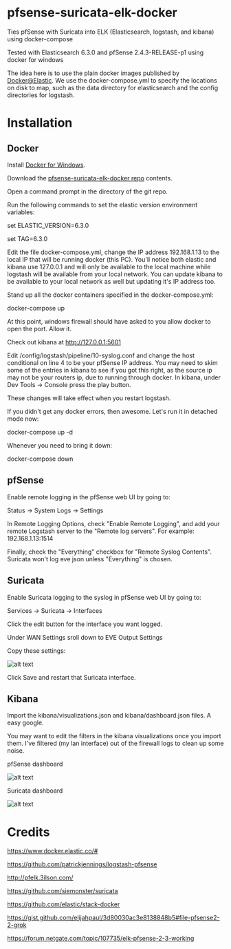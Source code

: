 # pfsense-suricata-elk-docker
Ties pfSense with Suricata into ELK (Elasticsearch, logstash, and kibana) using docker-compose

Tested with Elasticsearch 6.3.0 and pfSense 2.4.3-RELEASE-p1 using docker for windows

The idea here is to use the plain docker images published by [Docker@Elastic](https://www.docker.elastic.co/#).  We use the docker-compose.yml to specify the locations on disk to map, such as the data directory for elasticsearch and the config directories for logstash.

# Installation

## Docker

Install [Docker for Windows](https://docs.docker.com/docker-for-windows/install/).

Download the [pfsense-suricata-elk-docker repo](https://github.com/evaluationcopy/pfsense-suricata-elk-docker) contents.

Open a command prompt in the directory of the git repo.

Run the following commands to set the elastic version environment variables:

set ELASTIC_VERSION=6.3.0

set TAG=6.3.0

Edit the file docker-compose.yml, change the IP address 192.168.1.13 to the local IP that will be running docker (this PC).  You'll notice both elastic and kibana use 127.0.0.1 and will only be available to the local machine while logstash will be available from your local network.  You can update kibana to be available to your local network as well but updating it's IP address too.

Stand up all the docker containers specified in the docker-compose.yml:

docker-compose up

At this point, windows firewall should have asked to you allow docker to open the port.  Allow it.

Check out kibana at http://127.0.0.1:5601

Edit /config/logstash/pipeline/10-syslog.conf and change the host conditional on line 4 to be your pfSense IP address.  You may need to skim some of the entries in kibana to see if you got this right, as the source ip may not be your routers ip, due to running through docker.  In kibana, under Dev Tools -> Console press the play button.

These changes will take effect when you restart logstash.

If you didn't get any docker errors, then awesome.  Let's run it in detached mode now:

docker-compose up -d

Whenever you need to bring it down:

docker-compose down

## pfSense

Enable remote logging in the pfSense web UI by going to:

Status -> System Logs -> Settings

In Remote Logging Options, check "Enable Remote Logging", and add your remote Logstash server to the "Remote log servers". For example:
192.168.1.13:1514

Finally, check the "Everything" checkbox for "Remote Syslog Contents".  Suricata won't log eve json unless "Everything" is chosen.

## Suricata

Enable Suricata logging to the syslog in pfSense web UI by going to:

Services -> Suricata -> Interfaces

Click the edit button for the interface you want logged.

Under WAN Settings sroll down to EVE Output Settings

Copy these settings:

![alt text](https://raw.githubusercontent.com/evaluationcopy/pfsense-suricata-elk-docker/master/images/suricata%20eve%20settings.png)

Click Save and restart that Suricata interface.

## Kibana
Import the kibana/visualizations.json and kibana/dashboard.json files.  A easy google.

You may want to edit the filters in the kibana visualizations once you import them.  I've filtered (my lan interface) out of the firewall logs to clean up some noise.

pfSense dashboard

![alt text](https://raw.githubusercontent.com/evaluationcopy/pfsense-suricata-elk-docker/master/images/pfSense%20dashboard.png)

Suricata dashboard

![alt text](https://raw.githubusercontent.com/evaluationcopy/pfsense-suricata-elk-docker/master/images/suricata%20dashboard.png)

# Credits
https://www.docker.elastic.co/#

https://github.com/patrickjennings/logstash-pfsense

http://pfelk.3ilson.com/

https://github.com/siemonster/suricata

https://github.com/elastic/stack-docker

https://gist.github.com/elijahpaul/3d80030ac3e8138848b5#file-pfsense2-2-grok

https://forum.netgate.com/topic/107735/elk-pfsense-2-3-working
